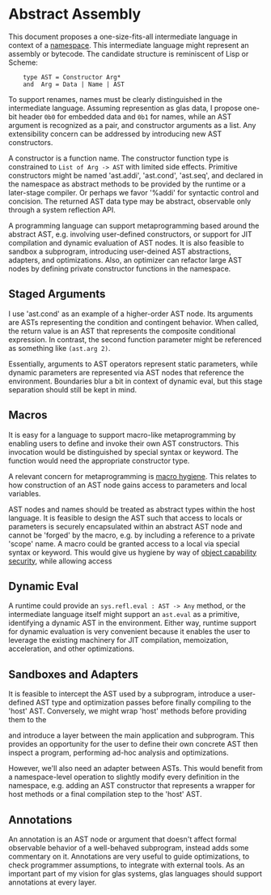 # Abstract Assembly

This document proposes a one-size-fits-all intermediate language in context of a [namespace](ExtensibleNamespaces.md). This intermediate language might represent an assembly or bytecode. The candidate structure is reminiscent of Lisp or Scheme: 

        type AST = Constructor Arg*
        and  Arg = Data | Name | AST            

To support renames, names must be clearly distinguished in the intermediate language. Assuming represention as glas data, I propose one-bit header `0b0` for embedded data and `0b1` for names, while an AST argument is recognized as a pair, and constructor arguments as a list. Any extensibility concern can be addressed by introducing new AST constructors.

A constructor is a function name. The constructor function type is constrained to `List of Arg -> AST` with limited side effects. Primitive constructors might be named 'ast.addi', 'ast.cond', 'ast.seq', and declared in the namespace as abstract methods to be provided by the runtime or a later-stage compiler. Or perhaps we favor '%addi' for syntactic control and concision. The returned AST data type may be abstract, observable only through a system reflection API.

A programming language can support metaprogramming based around the abstract AST, e.g. involving user-defined constructors, or support for JIT compilation and dynamic evaluation of AST nodes. It is also feasible to sandbox a subprogram, introducing user-deined AST abstractions, adapters, and optimizations. Also, an optimizer can refactor large AST nodes by defining private constructor functions in the namespace.

## Staged Arguments

I use 'ast.cond' as an example of a higher-order AST node. Its arguments are ASTs representing the condition and contingent behavior. When called, the return value is an AST that represents the composite conditional expression. In contrast, the second function parameter might be referenced as something like `(ast.arg 2)`. 

Essentially, arguments to AST operators represent static parameters, while dynamic parameters are represented via AST nodes that reference the environment. Boundaries blur a bit in context of dynamic eval, but this stage separation should still be kept in mind.

## Macros

It is easy for a language to support macro-like metaprogramming by enabling users to define and invoke their own AST constructors. This invocation would be distinguished by special syntax or keyword. The function would need the appropriate constructor type.

A relevant concern for metaprogramming is [macro hygiene](https://en.wikipedia.org/wiki/Hygienic_macro). This relates to how construction of an AST node gains access to parameters and local variables.

AST nodes and names should be treated as abstract types within the host language. It is feasible to design the AST such that access to locals or parameters is securely encapsulated within an abstract AST node and cannot be 'forged' by the macro, e.g. by including a reference to a private 'scope' name. A macro could be granted access to a local via special syntax or keyword. This would give us hygiene by way of [object capability security](https://en.wikipedia.org/wiki/Object-capability_model), while allowing access

## Dynamic Eval

A runtime could provide an `sys.refl.eval : AST -> Any` method, or the intermediate language itself might support an `ast.eval` as a primitive, identifying a dynamic AST in the environment. Either way, runtime support for dynamic evaluation is very convenient because it enables the user to leverage the existing machinery for JIT compilation, memoization, acceleration, and other optimizations.

## Sandboxes and Adapters

It is feasible to intercept the AST used by a subprogram, introduce a user-defined AST type and optimization passes before finally compiling to the 'host' AST. Conversely, we might wrap 'host' methods before providing them to the  

and introduce a layer between the main application and subprogram. This provides an opportunity for the user to define their own concrete AST then inspect a program, performing ad-hoc analysis and optimizations.

However, we'll also need an adapter between ASTs. This would benefit from a namespace-level operation to slightly modify every definition in the namespace, e.g. adding an AST constructor that represents a wrapper for host methods or a final compilation step to the 'host' AST.

## Annotations

An annotation is an AST node or argument that doesn't affect formal observable behavior of a well-behaved subprogram, instead adds some commentary on it. Annotations are very useful to guide optimizations, to check programmer assumptions, to integrate with external tools. As an important part of my vision for glas systems, glas languages should support annotations at every layer.


